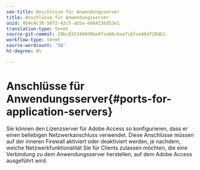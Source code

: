 ```yaml
---
seo-title: Anschlüsse für Anwendungsserver
title: Anschlüsse für Anwendungsserver
uuid: 4b4c4c38-5072-42c5-ab5a-e684136d53e1
translation-type: tm+mt
source-git-commit: 29bc8323460d9be0fce66cbea7c6fce46df20d61
workflow-type: tm+mt
source-wordcount: '58'
ht-degree: 0%

---
```



# Anschlüsse für Anwendungsserver{#ports-for-application-servers}

Sie können den Lizenzserver für Adobe Access so konfigurieren, dass er einen beliebigen Netzwerkanschluss verwendet. Diese Anschlüsse müssen auf der inneren Firewall aktiviert oder deaktiviert werden, je nachdem, welche Netzwerkfunktionalität Sie für Clients zulassen möchten, die eine Verbindung zu dem Anwendungsserver herstellen, auf dem Adobe Access ausgeführt wird.
